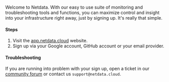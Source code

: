 <!--
title: "Sign in to Netdata"
sidebar_label: "Sign in to Netdata"
custom_edit_url: "https://github.com/netdata/netdata/blob/master/docs/tasks/setup/sign-in-to-netdata.md"
sidebar_position : "1 "
learn_status: "Unpublished"
learn_topic_type: "Tasks"
learn_rel_path: "Setup"
learn_docs_purpose: "Create an account for Netdata Cloud"
-->

Welcome to Netdata. With our easy to use suite of monitoring and troubleshooting tools and functions, you can maximize control and insight into your infrastructure right away, just by signing up. It's really that simple.

#### Steps

1. Visit the [app.netdata.cloud](app.netdata.cloud) website. 
2. Sign up via your Google account, GitHub account or your email provider.

#### Troubleshooting

If you are running into problem with your sign up, open a ticket in our [community forum](community.netdata.cloud) or
contact us `support@netdata.cloud`.
